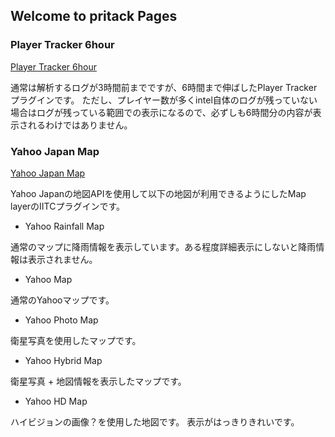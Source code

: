 ## Welcome to pritack Pages

### Player Tracker 6hour
[Player Tracker 6hour](https://github.com/pritack/ingress/raw/master/IITC%20Plugin-%20Player%20tracker%206hour.user.js) 

通常は解析するログが3時間前までですが、6時間まで伸ばしたPlayer Trackerプラグインです。
ただし、プレイヤー数が多くintel自体のログが残っていない場合はログが残っている範囲での表示になるので、必ずしも6時間分の内容が表示されるわけではありません。

### Yahoo Japan Map
[Yahoo Japan Map](https://github.com/pritack/ingress/raw/master/basemap-yahoo.user.js)

Yahoo Japanの地図APIを使用して以下の地図が利用できるようにしたMap layerのIITCプラグインです。

* Yahoo Rainfall Map

通常のマップに降雨情報を表示しています。ある程度詳細表示にしないと降雨情報は表示されません。

* Yahoo Map

通常のYahooマップです。

* Yahoo Photo Map

衛星写真を使用したマップです。

* Yahoo Hybrid Map

衛星写真 + 地図情報を表示したマップです。

* Yahoo HD Map

ハイビジョンの画像？を使用した地図です。
表示がはっきりきれいです。

